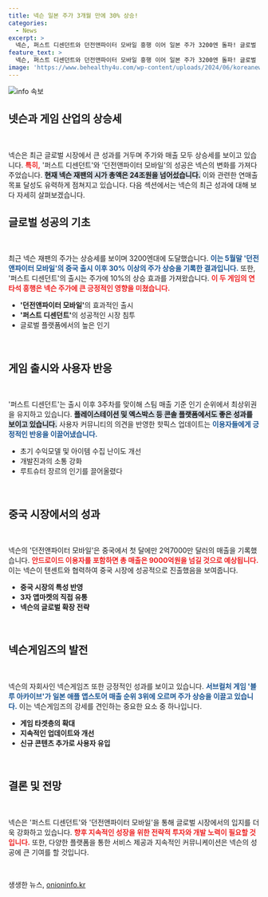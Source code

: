 ```yaml
---
title: 넥슨 일본 주가 3개월 만에 30% 상승!
categories:
  - News
excerpt: >
  넥슨, 퍼스트 디센던트와 던전앤파이터 모바일 흥행 이어 일본 주가 3200엔 돌파! 글로벌 게임 시장에서의 성공이 연매출 4조원 돌파를 예고하며, 주가 상승세를 견인하고 있다.
feature_text: >
  넥슨, 퍼스트 디센던트와 던전앤파이터 모바일 흥행 이어 일본 주가 3200엔 돌파! 글로벌 게임 시장에서의 성공이 연매출 4조원 돌파를 예고하며, 주가 상승세를 견인하고 있다.
image: 'https://www.behealthy4u.com/wp-content/uploads/2024/06/koreanews.jpg'
---
```


<p><img src="https://www.behealthy4u.com/wp-content/uploads/2024/06/koreanews.jpg" alt="info 속보" /></p>

<h2 data-ke-size="size26">넷슨과 게임 산업의 상승세</h2>

<p data-ke-size="size16">&nbsp;</p>

<p>넥슨은 최근 글로벌 시장에서 큰 성과를 거두며 주가와 매출 모두 상승세를 보이고 있습니다. <b><span style="color: #ee2323;">특히,</span></b> '퍼스트 디센던트'와 '던전앤파이터 모바일'의 성공은 넥슨의 변화를 가져다주었습니다. <b><span style="background-color: #21538527;">현재 넥슨 재팬의 시가 총액은 24조원을 넘어섰습니다.</span></b> 이와 관련한 연매출 목표 달성도 유력하게 점쳐지고 있습니다. 다음 섹션에서는 넥슨의 최근 성과에 대해 보다 자세히 살펴보겠습니다.</p>

<h2 data-ke-size="size26">글로벌 성공의 기초</h2>

<p data-ke-size="size16">&nbsp;</p>

<p>최근 넥슨 재팬의 주가는 상승세를 보이며 3200엔대에 도달했습니다. <b><span style="color: #1a5490;">이는 5월말 '던전앤파이터 모바일'의 중국 출시 이후 30% 이상의 주가 상승을 기록한 결과입니다.</span></b> 또한, '퍼스트 디센던트'의 출시는 주가에 10%의 상승 효과를 가져왔습니다. <b><span style="color: #ee2323;">이 두 게임의 연타석 흥행은 넥슨 주가에 큰 긍정적인 영향을 미쳤습니다.</span></b> </p>

<ul>
    <li><b>'던전앤파이터 모바일'</b>의 효과적인 출시</li>
    <li><b>'퍼스트 디센던트'</b>의 성공적인 시장 침투</li>
    <li>글로벌 플랫폼에서의 높은 인기</li>
</ul>

<p data-ke-size="size16">&nbsp;</p>

<h2 data-ke-size="size26">게임 출시와 사용자 반응</h2>

<p data-ke-size="size16">&nbsp;</p>

<p>'퍼스트 디센던트'는 출시 이후 3주차를 맞이해 스팀 매출 기준 인기 순위에서 최상위권을 유지하고 있습니다. <b><span style="background-color: #21538527;">플레이스테이션 및 엑스박스 등 콘솔 플랫폼에서도 좋은 성과를 보이고 있습니다.</span></b> 사용자 커뮤니티의 의견을 반영한 핫픽스 업데이트는 <b><span style="color: #1a5490;">이용자들에게 긍정적인 반응을 이끌어냈습니다.</span></b></p>

<ul>
    <li>초기 수익모델 및 아이템 수집 난이도 개선</li>
    <li>개발진과의 소통 강화</li>
    <li>루트슈터 장르의 인기를 끌어올렸다</li>
</ul>

<p data-ke-size="size16">&nbsp;</p>

<h2 data-ke-size="size26">중국 시장에서의 성과</h2>

<p data-ke-size="size16">&nbsp;</p>

<p>넥슨의 '던전앤파이터 모바일'은 중국에서 첫 달에만 2억7000만 달러의 매출을 기록했습니다. <b><span style="color: #ee2323;">안드로이드 이용자를 포함하면 총 매출은 9000억원을 넘길 것으로 예상됩니다.</span></b> 이는 넥슨이 텐센트와 협력하여 중국 시장에 성공적으로 진출했음을 보여줍니다.</p>

<ul>
    <li><b>중국 시장의 특성 반영</b></li>
    <li><b>3자 앱마켓의 직접 유통</b></li>
    <li><b>넥슨의 글로벌 확장 전략</b></li>
</ul>

<p data-ke-size="size16">&nbsp;</p>

<h2 data-ke-size="size26">넥슨게임즈의 발전</h2>

<p data-ke-size="size16">&nbsp;</p>

<p>넥슨의 자회사인 넥슨게임즈 또한 긍정적인 성과를 보이고 있습니다. <b><span style="color: #1a5490;">서브컬처 게임 '블루 아카이브'가 일본 애플 앱스토어 매출 순위 3위에 오르며 주가 상승을 이끌고 있습니다.</span></b> 이는 넥슨게임즈의 강세를 견인하는 중요한 요소 중 하나입니다. </p>

<ul>
    <li><b>게임 타겟층의 확대</b></li>
    <li><b>지속적인 업데이트와 개선</b></li>
    <li><b>신규 콘텐츠 추가로 사용자 유입</b></li>
</ul>

<p data-ke-size="size16">&nbsp;</p>

<h2 data-ke-size="size26">결론 및 전망</h2>

<p data-ke-size="size16">&nbsp;</p>

<p>넥슨은 '퍼스트 디센던트'와 '던전앤파이터 모바일'을 통해 글로벌 시장에서의 입지를 더욱 강화하고 있습니다. <b><span style="color: #ee2323;">향후 지속적인 성장을 위한 전략적 투자와 개발 노력이 필요할 것입니다.</span></b> 또한, 다양한 플랫폼을 통한 서비스 제공과 지속적인 커뮤니케이션은 넥슨의 성공에 큰 기여를 할 것입니다.</p>

<p data-ke-size="size16">&nbsp;</p>
생생한 뉴스, <a href="https://onioninfo.kr" rel="dofollow">onioninfo.kr</a>


